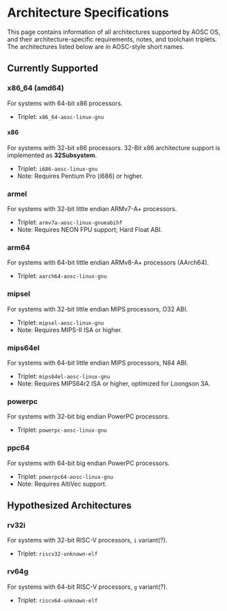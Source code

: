 <!-- TITLE: Information/ArchSpecs -->
<!-- SUBTITLE: AOSC OS Architecture Naming Schemes and Specifications -->

# Architecture Specifications

This page contains information of all architectures supported by AOSC OS, and their architecture-specific requirements, notes, and toolchain triplets. The architectures listed below are in AOSC-style short names.

## Currently Supported

### x86_64 (amd64)

For systems with 64-bit x86 processors.

- Triplet: `x86_64-aosc-linux-gnu`

#### x86

For systems with 32-bit x86 processors. 32-Bit x86 architecture support is implemented as **32Subsystem**. <!-- Ref! -->

- Triplet: `i686-aosc-linux-gnu`
- Note: Requires Pentium Pro (i686) or higher.

### armel

For systems with 32-bit little endian ARMv7-A+ processors.

- Triplet: `armv7a-aosc-linux-gnueabihf`
- Note: Requires NEON FPU support; Hard Float ABI.

### arm64

For systems with 64-bit little endian ARMv8-A+ processors (AArch64).

- Triplet: `aarch64-aosc-linux-gnu`

### mipsel

For systems with 32-bit little endian MIPS processors, O32 ABI.

- Triplet: `mipsel-aosc-linux-gnu`
- Note: Requires MIPS-II ISA or higher.

### mips64el

For systems with 64-bit little endian MIPS processors, N64 ABI.

- Triplet: `mips64el-aosc-linux-gnu`
- Note: Requires MIPS64r2 ISA or higher, optimized for Loongson 3A.

### powerpc

For systems with 32-bit big endian PowerPC processors.

- Triplet: `powerpc-aosc-linux-gnu`

### ppc64

For systems with 64-bit big endian PowerPC processors.

- Triplet: `powerpc64-aosc-linux-gnu`
- Note: Requires AltiVec support.

## Hypothesized Architectures

### rv32i

For systems with 32-bit RISC-V processors, `i` variant(?).

- Triplet: `riscv32-unknown-elf`

### rv64g

For systems with 64-bit RISC-V processors, `g` variant(?).

- Triplet: `riscv64-unknown-elf`
